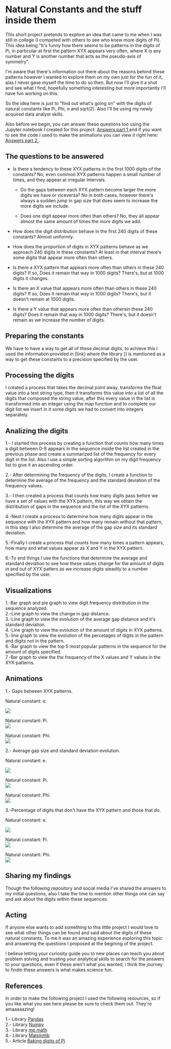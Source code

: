 # Natural Constants and the stuff inside them

This short project pretends to explore an idea that came to me when I was still in college (I competed with others to see who knew more digits of Pi). This idea being "It's funny how there seems to be patterns in the digits of Pi, in particular at first the pattern XYX appears very often, where X is any number and Y is another number that acts as the pseudo-axis of symmetry".<br>

I'm aware that there's information out there about the reasons behind these patterns however I wanted to explore them on my own just for the fun of it, alas I never gave myself the time to do so then. But now I'll give it a shot and see what I find, hopefully something interesting but more importantly I'll have fun working on this.<br> 

So the idea here is just to "find out what's going on" with the digits of natural constants like Pi, Phi, e and sqrt(2). Also I'll be using my newly acquired data analyst skills.<br>

Also before we begin, you can answer these questions too using the Jupyter notebook I created for this project: <a href="https://github.com/uli-wizrd/short_NC_analysis/blob/main/NDS_p1_ENG.ipynb" target="_blank"> Answers part 1 <a> and if you want to see the code I used to make the animations you can view it right here: <a href="https://github.com/uli-wizrd/short_NC_analysis/blob/main/NDS_p2_ENG.ipynb" target="_blank"> Answers part 2 <a> .<br> 

## The questions to be answered

- Is there a tendency to these XYX patterns in the first 1000 digits of the constants? No, even common XYX patterns happen a small number of times, and they appear at irregular intervals.<br> 
  
  - Do the gaps between each XYX pattern become larger the more digits we have or viceversa? No in both cases, however there's always a sudden jump in gap size that does seem to increase the more digits we include.<br>

  - Does one digit appear more often than others? No, they all appear almost the same amount of times the more digits we add.<br>
  
- How does the digit distribution behave in the first 240 digits of these constants? Almost uniformly.<br>

- How does the proportion of digits in XYX patterns behave as we approach 240 digits in these constants? At least in that interval there's some digits that appear more often than others.<br>
  
- Is there a XYX pattern that appears more often than others in these 240 digits? If so, Does it remain that way in 1000 digits? There's, but at 1000 digits it changes.<br>
  
- Is there an X value that appears more often than others in these 240 digits? If so, Does it remain that way in 1000 digits? There's, but it doesn't remain at 1000 digits.<br>
  
- Is there a Y value that appears more often than othersin these 240 digits? Does it remain that way in 1000 digits? There's, but it doesn't remain as we increase the number of digits.<br>
  
## Preparing the constants

We have to have a way to get all of these decimal digits, to achieve this I used the information provided in [link] where the library [] is mentioned as a way to get these constants to a precision specified by the user. 

## Processing the digits

I created a process that takes the decimal point away, transforms the float value into a text string type, then it transforms this value into a list of all the digits that composed the string value, after this every value in the list is transformed into an integer using the map function and to complete our digit list we insert in it some digits we had to convert into integers separately.

## Analizing the digits
  
1.- I started this process by creating a function that counts how many times a digit between 0-9 appears in the sequence inside the list created in the previous phase and create a summarized list of the frequency for every digit in the list. Also I use a simple sorting algorithm on my digit frequency list to give it an ascending order.<br>

2.- After determining the frequency of the digits, I create a function to determine the average of the frequency and the standard deviation of the frequency values.<br>

3.- I then created a process that counts how many digits pass before we have a set of values with the XYX pattern, this way we obtain the distribution of gaps in the sequence and the list of the XYX patterns.<br>

4.-Next I create a process to determine how many digits appear in the sequence with the XYX pattern and how many remain without that pattern, in this step I also determine the average of the gap size and its standard deviation.<br>

5.-Finally I create a process that counts how many times a pattern appears, how many and what values appear as X and Y in the XYX pattern.<br>

6.-To end things I use the functions that determine the average and standard deviation to see how these values change for the amount of digits in and out of XYX patters as we increase digits steadily to a number specified by the user.<br>

## Visualizations

1.-Bar graph and pie graph to view digit frequency distribution in the sequence analyzed.<br>
2.-Line graph to view the change in gap distance.<br>
3.-Line graph to view the evolution of the average gap distance and it's standard deviation.<br>
4.-Line graph to view the evolution of the amount of digits in XYX patterns.<br>
5.-line graph to view the evolution of the percetages of digits in the pattern and digits not in the pattern.<br>
6.-Bar graph to view the top 5 most popular patterns in the sequence for the amount of digits specified.<br>
7.-Bar graph to view the the frequency of the X values and Y values in the XYX patterns.<br>

## Animations

1.- Gaps between XYX patterns.<br>

Natural constant: e.<br>

![](https://github.com/uli-wizrd/short_NC_analysis/blob/main/gifs/e_pat.gif)

Natural constant: Pi.<br>
![](https://github.com/uli-wizrd/short_NC_analysis/blob/main/gifs/pi_pat.gif)

Natural constant: Phi.<br>
![](https://github.com/uli-wizrd/short_NC_analysis/blob/main/gifs/phi_pat.gif)


2.- Average gap size and standard deviation evolution.<br>

Natural constant: e.<br>

![](https://github.com/uli-wizrd/short_NC_analysis/blob/main/gifs/e_gsavg.gif)

Natural constant: Pi.<br>
![](https://github.com/uli-wizrd/short_NC_analysis/blob/main/gifs/pi_gsavg.gif)

Natural constant: Phi.<br>
![](https://github.com/uli-wizrd/short_NC_analysis/blob/main/gifs/phi_gsavg.gif)

3.-Percentage of digits that don't have the XYX pattern and those that do.<br>

Natural constant: e.<br>

![](https://github.com/uli-wizrd/short_NC_analysis/blob/main/gifs/e_prc.gif)

Natural constant: Pi.<br>
![](https://github.com/uli-wizrd/short_NC_analysis/blob/main/gifs/pi_prc.gif)

Natural constant: Phi.<br>
![](https://github.com/uli-wizrd/short_NC_analysis/blob/main/gifs/phi_prc.gif)

## Sharing my findings

Though the following repository and social media I've shared the answers to my initial questions, also I take the time to mention other things one can say and ask about the digits within these sequences.<br>

## Acting

If anyone else wants to add something to this little project I would love to see what other things can be found and said about the digits of these natural constants. To me it was an amazing experience exploring this topic and answering the questions I proposed at the begining of the project.

I believe letting your curiosity guide you to new places can teach you about problem solving and trusting your analytical skills to search for the answers to your questions, even if these aren't what you wanted, i think the journey to findin these answers is what makes science fun.

## References

In order to make the following project I used the following resources, so if you like what you see here please be sure to check them out. They're amaaaaazing!

1.- Library <a href="https://pandas.pydata.org/" target="_blank"> Pandas <a> <br>
2.- Library <a href="https://numpy.org/" target="_blank"> Numpy <a> <br>
3.- Library <a href="https://mpmath.org/doc/current/basics.html#number-types" target="_blank"> mp math <a> <br>
4.- Library <a href="https://matplotlib.org/stable/gallery/color/index.html" target="_blank"> Matplotlib <a> <br>
5.- Article <a href="https://jccraig.medium.com/baking-1000-digits-of-pi-from-3-small-lines-of-python-579da9c3bc49" target="_blank"> Baking digits of Pi <a>
